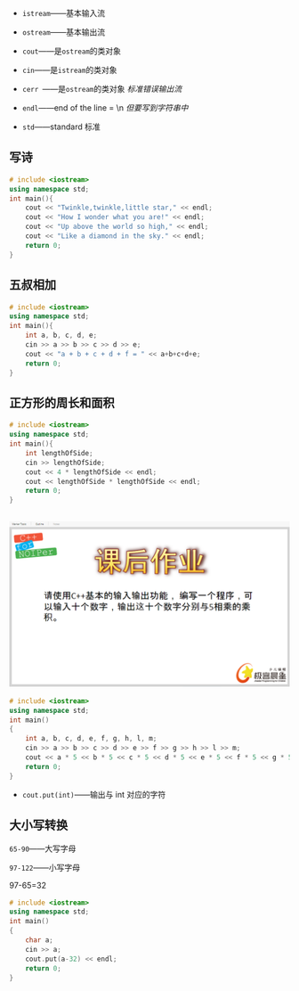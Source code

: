 - `istream`——基本输入流

- `ostream`——基本输出流

- `cout`——是`ostream`的类对象

- `cin`——是`istream`的类对象

- `cerr `——是`ostream`的类对象 *标准错误输出流*

- `endl`——end of the line = \n *但要写到字符串中*

- `std`——standard 标准

## 写诗

```c++
# include <iostream>
using namespace std;
int main(){
    cout << "Twinkle,twinkle,little star," << endl;
    cout << "How I wonder what you are!" << endl;
    cout << "Up above the world so high," << endl;
    cout << "Like a diamond in the sky." << endl;
    return 0;
}
```

## 五叔相加

```c++
# include <iostream>
using namespace std;
int main(){
    int a, b, c, d, e;
    cin >> a >> b >> c >> d >> e;
    cout << "a + b + c + d + f = " << a+b+c+d+e;
    return 0;
}
```

## 正方形的周长和面积

```c++
# include <iostream>
using namespace std;
int main(){
    int lengthOfSide;
    cin >> lengthOfSide;
    cout << 4 * lengthOfSide << endl;
    cout << lengthOfSide * lengthOfSide << endl;
    return 0;
}
```

## 

![1570848166872](c++.assets/1570848166872.png)

```c++
# include <iostream>
using namespace std;
int main()
{
    int a, b, c, d, e, f, g, h, l, m;
    cin >> a >> b >> c >> d >> e >> f >> g >> h >> l >> m;
    cout << a * 5 << b * 5 << c * 5 << d * 5 << e * 5 << f * 5 << g * 5 << h * 5 << l * 5 << m * 5  << endl;
    return 0;
}
```

- `cout.put(int)`——输出与 int 对应的字符

## 大小写转换

`65-90`——大写字母

`97-122`——小写字母

97-65=32

```c++
# include <iostream>
using namespace std;
int main()
{
	char a;
	cin >> a;
	cout.put(a-32) << endl;
	return 0;
}
```

